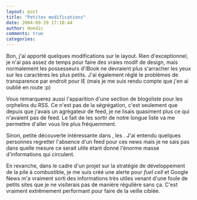 ```yaml
---
layout: post
title: "Petites modifications"
date: 2004-09-29 17:10:44
author: Hoedic
comments: true
categories: 
---
```



Bon, j'ai apporté quelques modifications sur le layout. Rien d'exceptionnel, je n'ai pas assez de temps pour faire des vraies modif de design, mais normalement les possesseurs d'iBook ne devraient plus s'arracher les yeux sur les caractères les plus petits. J'ai également réglé le problèmes de transparence par endroit pour IE (mais je me suis rendu compte que j'en ai oublié en route :p)

Vous remarquerez aussi l'apparition d'une section de blogoliste pour les orphelins du RSS. Ce n'est pas de la ségrégation, c'est seulement que depuis que j'avais un agrégateur de feed, je ne lisais quasiment plus ce qui n'avaient pas de feed. Le fait de les sortir de notre longue liste va me permettre d'aller vous lire plus fréquemment.

Sinon, petite découverte intéressante dans , les . J'ai entendu quelques personnes regretter l'absence d'un feed pour ces news mais je ne sais pas dans quelle mesure ce serait utile étant donné l'énorme masse d'informations qui circulent.

En revanche, dans le cadre d'un projet sur la stratégie de développement de la pile à combustible, je me suis créé une alerte pour *fuel cell* et Google News m'a vraiment sorti des informations très utiles venant d'une foule de petits sites que je ne visiterais pas de manière régulière sans ça. C'est vraiment extrêmement performant pour faire de la veille ciblée.